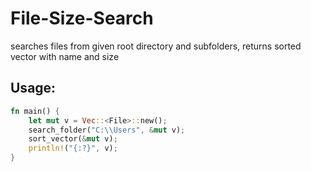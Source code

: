 # File-Size-Search
searches files from given root directory and subfolders, returns sorted vector with name and size

## Usage:

```Rust
fn main() {
    let mut v = Vec::<File>::new();
    search_folder("C:\\Users", &mut v);
    sort_vector(&mut v);
    println!("{:?}", v);
}
```
